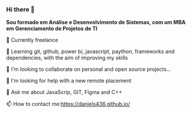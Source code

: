 ### Hi there 👋

**Sou formado em Análise e Desenvolvimento de Sistemas, com um MBA em Gerenciamento de Projetos de TI** 

 🔭 Currently freelance
 
 🌱 Learning git, github, power bi, javascript, paython, frameworks and dependencies, with the aim of improving my skills
 
 👯 I'm looking to collaborate on personal and open source projects...

 🤔 I'm looking for help with a new remote placement
 
 💬 Ask me about JavaScrip, GIT, Figma and C++
 
 📫 How to contact me:https://daniels436.github.io/
